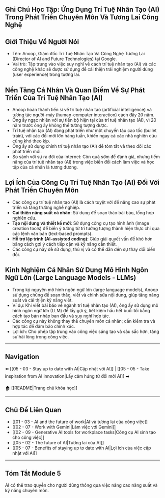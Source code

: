 ## Ghi Chú Học Tập: Ứng Dụng Trí Tuệ Nhân Tạo (AI) Trong Phát Triển Chuyên Môn Và Tương Lai Công Nghệ

## Giới Thiệu Về Người Nói

- Tên: Anoop, Giám đốc Trí Tuệ Nhân Tạo Và Công Nghệ Tương Lai (Director of AI and Future Technologies) tại Google.
- Vai trò: Tập trung vào việc suy nghĩ về cách trí tuệ nhân tạo (AI) và các công nghệ khác sẽ được sử dụng để cải thiện trải nghiệm người dùng (user experience) trong tương lai.

## Nền Tảng Cá Nhân Và Quan Điểm Về Sự Phát Triển Của Trí Tuệ Nhân Tạo (AI)

- Anoop hoàn thành tiến sĩ về trí tuệ nhân tạo (artificial intelligence) và tương tác người-máy (human-computer interaction) cách đây 20 năm.
- Ông ấy ngạc nhiên với sự tiến bộ hiện tại của trí tuệ nhân tạo (AI), vì 20 năm trước ông ấy không thể tưởng tượng được.
- Trí tuệ nhân tạo (AI) đang phát triển như một chuyến tàu cao tốc (bullet train), với các đổi mới lớn hàng tuần, khiến ngay cả các nhà nghiên cứu cũng khó theo kịp.
- Ông ấy sử dụng chính trí tuệ nhân tạo (AI) để tóm tắt và theo dõi các phát triển mới.
- So sánh với sự ra đời của internet: Còn quá sớm để đánh giá, nhưng tiềm năng của trí tuệ nhân tạo (AI) trong việc biến đổi cách làm việc và học tập của cá nhân là tương đương.

## Lợi Ích Của Công Cụ Trí Tuệ Nhân Tạo (AI) Đối Với Phát Triển Chuyên Môn

- Các công cụ trí tuệ nhân tạo (AI) là cách tuyệt vời để nâng cao sự phát triển và tăng trưởng nghề nghiệp.
- **Cải thiện năng suất cá nhân**: Sử dụng để soạn thảo bài báo, tổng hợp nghiên cứu.
- **Tạo nội dung và thiết kế mới**: Sử dụng công cụ tạo hình ảnh (image creation tools) để biến ý tưởng từ trí tưởng tượng thành hiện thực chỉ qua các lệnh văn bản (text-based prompts).
- **Hỗ trợ lập trình (AI-assisted coding)**: Giúp giải quyết vấn đề khó hơn bằng cách gợi ý cách tiếp cận và kỹ năng cần thiết.
- Các công cụ này dễ sử dụng, thú vị và có thể dẫn đến sự thay đổi biến đổi.

## Kinh Nghiệm Cá Nhân Sử Dụng Mô Hình Ngôn Ngữ Lớn (Large Language Models - LLMs)

- Trong kỷ nguyên mô hình ngôn ngữ lớn (large language models), Anoop sử dụng chúng để soạn thảo, viết và chỉnh sửa nội dung, giúp tăng năng suất và cải thiện kỹ năng viết.
- Ví dụ: Khi viết bài báo về ngành trí tuệ nhân tạo (AI), ông ấy sử dụng mô hình ngôn ngữ lớn (LLM) để lấy gợi ý, tiết kiệm hầu hết buổi tối bằng cách tạo bản nháp ban đầu và suy nghĩ hợp tác.
- Các công cụ này không thay thế chuyên môn cá nhân; cần kiểm tra và hợp tác để đảm bảo chính xác.
- Lợi ích: Cho phép tập trung vào công việc sáng tạo và sâu sắc hơn, tăng sự hài lòng trong công việc.

---

## Navigation

⬅️ [[05 - 03 - Stay up to date with AI|Cập nhật với AI]] | [[05 - 05 - Take inspiration from AI innovation|Lấy cảm hứng từ đổi mới AI]] ➡️

🏠 [[README|Trang chủ khóa học]]

---

## Chủ Đề Liên Quan

- [[01 - 03 - AI and the future of work|AI và tương lai của công việc]]
- [[02 - 07 - Work with Gemini|Làm việc với Gemini]]
- [[02 - 09 - Generative AI tools for workplace tasks|Công cụ AI sinh tạo cho công việc]]
- [[05 - 02 - The future of AI|Tương lai của AI]]
- [[05 - 07 - Benefits of staying up to date with AI|Lợi ích của việc cập nhật với AI]]

---

## Tóm Tắt Module 5

AI có thể trao quyền cho người dùng thông qua việc nâng cao năng suất và kỹ năng chuyên môn.
